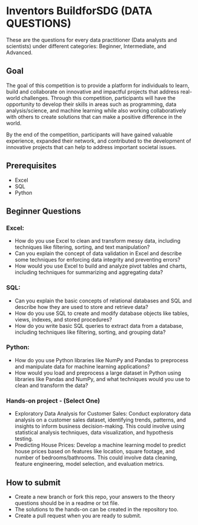 # Inventors BuildforSDG (DATA QUESTIONS)

These are the questions for every data practitioner (Data analysts and scientists) under different categories: Beginner, Intermediate, and Advanced.

## Goal

The goal of this competition is to provide a platform for individuals to learn, build and collaborate on innovative and impactful projects that address real-world challenges. Through this competition, participants will have the opportunity to develop their skills in areas such as programming, data analysis/science, and machine learning while also working collaboratively with others to create solutions that can make a positive difference in the world. 

By the end of the competition, participants will have gained valuable experience, expanded their network, and contributed to the development of innovative projects that can help to address important societal issues.

## Prerequisites
- Excel
- SQL
- Python

## Beginner Questions

### Excel:
- How do you use Excel to clean and transform messy data, including techniques like filtering, sorting, and text manipulation?
- Can you explain the concept of data validation in Excel and describe some techniques for enforcing data integrity and preventing errors?
- How would you use Excel to build and analyze pivot tables and charts, including techniques for summarizing and aggregating data?

### SQL:
- Can you explain the basic concepts of relational databases and SQL and describe how they are used to store and retrieve data?
- How do you use SQL to create and modify database objects like tables, views, indexes, and stored procedures?
- How do you write basic SQL queries to extract data from a database, including techniques like filtering, sorting, and grouping data?

### Python:
- How do you use Python libraries like NumPy and Pandas to preprocess and manipulate data for machine learning applications?
- How would you load and preprocess a large dataset in Python using libraries like Pandas and NumPy, and what techniques would you use to clean and transform the data?

### Hands-on project - (Select One)
- Exploratory Data Analysis for Customer Sales: Conduct exploratory data analysis on a customer sales dataset, identifying trends, patterns, and insights to inform business decision-making. This could involve using statistical analysis techniques, data visualization, and hypothesis testing.
- Predicting House Prices: Develop a machine learning model to predict house prices based on features like location, square footage, and number of bedrooms/bathrooms. This could involve data cleaning, feature engineering, model selection, and evaluation metrics.

## How to submit 
- Create a new branch or fork this repo, your answers to the theory questions should be in a readme or txt file.
- The solutions to the hands-on can be created in the repository too.
- Create a pull request when you are ready to submit.
